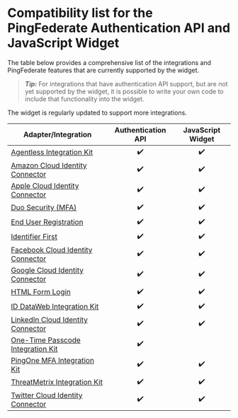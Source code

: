 # Compatibility list for the PingFederate Authentication API and JavaScript Widget

The table below provides a comprehensive list of the integrations and PingFederate features that are currently supported by the widget.

>**_Tip:_** For integrations that have authentication API support, but are not yet supported by the widget, it is possible to write your own code to include that functionality into the widget.

The widget is regularly updated to support more integrations.

| Adapter/Integration                                                                                                           | Authentication API    | JavaScript Widget   |
| ----------------------------------------------------------------------------------------------------------------------------- | :-------------------: | :-----------------: |
| [Agentless Integration Kit](https://docs.pingidentity.com/bundle/integrations/page/ygj1563994984859.html)                                  | :heavy_check_mark:    | :heavy_check_mark:  |
| [Amazon Cloud Identity Connector](https://docs.pingidentity.com/bundle/integrations/page/btb1568414204118.html)                                    | :heavy_check_mark:    | :heavy_check_mark:  |
| [Apple Cloud Identity Connector](https://docs.pingidentity.com/bundle/integrations/page/cuf1572990949051.html)                                     | :heavy_check_mark:    | :heavy_check_mark:  |
| [Duo Security (MFA)](https://docs.pingidentity.com/bundle/integrations/page/oca1563995007204.html)                            | :heavy_check_mark:    | :heavy_check_mark:  |
| [End User Registration](https://docs.pingidentity.com/csh?Product=pf-latest&topicname=aga1564003007414.html)                  | :heavy_check_mark:    | :heavy_check_mark:  |
| [Identifier First](https://docs.pingidentity.com/csh?Product=pf-latest&topicname=iek1564003022460.html)                       | :heavy_check_mark:    | :heavy_check_mark:  |
| [Facebook Cloud Identity Connector](https://docs.pingidentity.com/bundle/integrations/page/bza1563995011780.html)                                  | :heavy_check_mark:    | :heavy_check_mark:  |
| [Google Cloud Identity Connector](https://docs.pingidentity.com/bundle/integrations/page/hxg1563995015946.html)                                    | :heavy_check_mark:    | :heavy_check_mark:  |
| [HTML Form Login](https://docs.pingidentity.com/csh?Product=pf-latest&topicname=xvy1564003022890.html)                        | :heavy_check_mark:    | :heavy_check_mark:  |
| [ID DataWeb Integration Kit](https://docs.pingidentity.com/bundle/integrations/page/ndg1577481773402.html)                                    | :heavy_check_mark:    | :heavy_check_mark:  |
| [LinkedIn Cloud Identity Connector](https://docs.pingidentity.com/bundle/integrations/page/pwm1563995028175.html)                                  | :heavy_check_mark:    | :heavy_check_mark:  |
| [One-Time Passcode Integration Kit](https://docs.pingidentity.com/bundle/integrations/page/hdv1589402808052.html)                         | :heavy_check_mark:    |   |
| [PingOne MFA Integration Kit](https://docs.pingidentity.com/bundle/integrations/page/cal1599060087050.html)                                   | :heavy_check_mark:    | :heavy_check_mark:  |
| [ThreatMetrix Integration Kit](https://docs.pingidentity.com/bundle/integrations/page/nnx1593461471877.html)                                  | :heavy_check_mark:    | :heavy_check_mark:  |
| [Twitter Cloud Identity Connector](https://docs.pingidentity.com/bundle/integrations/page/cav1563995059579.html)                                   | :heavy_check_mark:    | :heavy_check_mark:  |






